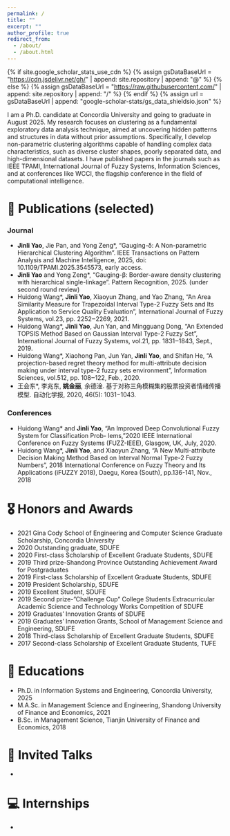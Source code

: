 ```yaml
---
permalink: /
title: ""
excerpt: ""
author_profile: true
redirect_from: 
  - /about/
  - /about.html
---
```


{% if site.google_scholar_stats_use_cdn %}
{% assign gsDataBaseUrl = "https://cdn.jsdelivr.net/gh/" | append: site.repository | append: "@" %}
{% else %}
{% assign gsDataBaseUrl = "https://raw.githubusercontent.com/" | append: site.repository | append: "/" %}
{% endif %}
{% assign url = gsDataBaseUrl | append: "google-scholar-stats/gs_data_shieldsio.json" %}

<span class='anchor' id='about-me'></span>

I am a Ph.D. candidate at Concordia University and going to graduate in August 2025. My research focuses on clustering as a fundamental exploratory data analysis technique, aimed at uncovering hidden patterns and structures in data without prior assumptions. Specifically, I develop non-parametric clustering algorithms capable of handling complex data characteristics, such as diverse cluster shapes, poorly separated data, and high-dimensional datasets. I have published papers in the journals such as IEEE TPAMI, International Journal of Fuzzy Systems, Information Sciences, and at conferences like WCCI, the flagship conference in the field of computational intelligence.

# 📝 Publications (selected) 

### Journal

- **Jinli Yao**, Jie Pan, and Yong Zeng*, “Gauging-δ: A Non-parametric Hierarchical Clustering Algorithm”.
  IEEE Transactions on Pattern Analysis and Machine Intelligence, 2025, doi: 10.1109/TPAMI.2025.3545573,
  early access.
- **Jinli Yao** and Yong Zeng*, “Gauging-β: Border-aware density clustering with hierarchical single-linkage”.
  Pattern Recognition, 2025. (under second round review)
- Huidong Wang*, **Jinli Yao**, Xiaoyun Zhang, and Yao Zhang, “An Area Similarity Measure for Trapezoidal
  Interval Type-2 Fuzzy Sets and Its Application to Service Quality Evaluation”, International Journal of
  Fuzzy Systems, vol.23, pp. 2252‒2269, 2021. 
- Huidong Wang*, **Jinli Yao**, Jun Yan, and Mingguang Dong, “An Extended TOPSIS Method Based on
  Gaussian Interval Type-2 Fuzzy Set”, International Journal of Fuzzy Systems, vol.21, pp. 1831‒1843,
  Sept., 2019.
- Huidong Wang*, Xiaohong Pan, Jun Yan, **Jinli Yao**, and Shifan He, “A projection-based regret theory
  method for multi-attribute decision making under interval type-2 fuzzy sets environment”, Information
  Sciences, vol.512, pp. 108‒122, Feb., 2020.
- 王会东*, 李兆东, **姚金丽**, 余德淦. 基于对称三角模糊集的股票投资者情绪传播模型. 自动化学报,
  2020, 46(5): 1031−1043.

### Conferences

- Huidong Wang* and **Jinli Yao**, “An Improved Deep Convolutional Fuzzy System for Classification Prob-
  lems,”2020 IEEE International Conference on Fuzzy Systems (FUZZ-IEEE), Glasgow, UK, July, 2020.
- Huidong Wang*, **Jinli Yao**, and Xiaoyun Zhang, “A New Multi-attribute Decision Making Method Based
  on Interval Normal Type-2 Fuzzy Numbers”, 2018 International Conference on Fuzzy Theory and Its
  Applications (iFUZZY 2018), Daegu, Korea (South), pp.136-141, Nov., 2018

# 🎖 Honors and Awards
- 2021 Gina Cody School of Engineering and Computer Science Graduate Scholarship, Concordia University 
- 2020 Outstanding graduate, SDUFE
- 2020 First-class Scholarship of Excellent Graduate Students, SDUFE
- 2019 Third prize-Shandong Province Outstanding Achievement Award for Postgraduates
- 2019 First-class Scholarship of Excellent Graduate Students, SDUFE
- 2019 President Scholarship, SDUFE
- 2019 Excellent Student, SDUFE
- 2019 Second prize-”Challenge Cup” College Students Extracurricular Academic Science and Technology Works Competition of SDUFE
- 2019 Graduates’ Innovation Grants of SDUFE
- 2019 Graduates’ Innovation Grants, School of Management Science and Engineering, SDUFE
- 2018 Third-class Scholarship of Excellent Graduate Students, SDUFE
- 2017 Second-class Scholarship of Excellent Graduate Students, TUFE

# 📖 Educations
-  Ph.D. in Information Systems and Engineering, Concordia University, 2025
-  M.A.Sc. in Management Science and Engineering, Shandong University of Finance and Economics, 2021
-  B.Sc. in Management Science, Tianjin University of Finance and Economics, 2018

# 💬 Invited Talks
- 

# 💻 Internships
- 